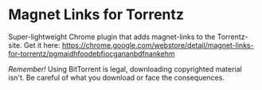 Magnet Links for Torrentz
===============

Super-lightweight Chrome plugin that adds magnet-links to the Torrentz-site.
Get it here: https://chrome.google.com/webstore/detail/magnet-links-for-torrentz/pgmaidhfoodebfiocgananbdfnankehm

*Remember!* Using BitTorrent is legal, downloading copyrighted material isn't. Be careful of what you download or face the consequences.
